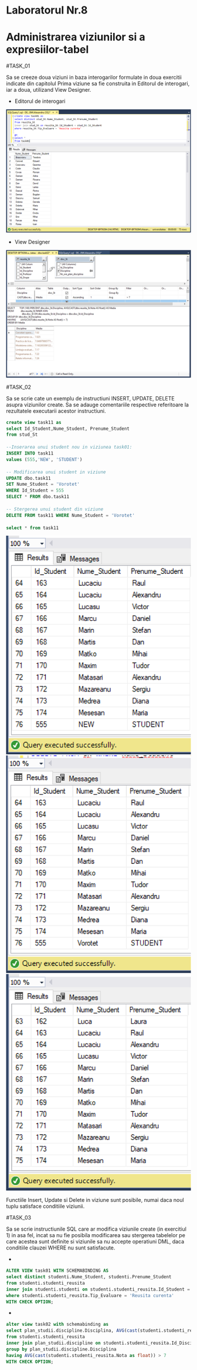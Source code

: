 # Laboratorul Nr.8
# Administrarea viziunilor si a expresiilor-tabel

#TASK_01

Sa se creeze doua viziuni in baza interogarilor formulate in doua exercitii indicate din capitolul Prima viziune sa fie construita in Editorul de interogari, iar a doua, utilizand View Designer.

* Editorul de interogari

![interogarea 1_1](Image1_1.PNG)

* View Designer

![interogarea 1_2](Image1_2.PNG)

#TASK_02

Sa se scrie cate un exemplu de instructiuni INSERT, UPDATE, DELETE asupra viziunilor create. Sa se adauge comentariile respective referitoare la rezultatele executarii acestor instructiuni.

```SQL
create view task11 as
select Id_Student,Nume_Student, Prenume_Student
from stud_St

--Inserarea unui student nou in viziunea task01:
INSERT INTO task11
values (555,'NEW', 'STUDENT')

-- Modificarea unui student in viziune
UPDATE dbo.task11
SET Nume_Student = 'Vorotet'
WHERE Id_Student = 555
SELECT * FROM dbo.task11

-- Stergerea unui student din viziune
DELETE FROM task11 WHERE Nume_Student = 'Vorotet'

select * from task11
```

![interogarea 2_1](Image2_1.PNG) ![interogarea 2_2](Image2_2.PNG) ![interogarea 2_3](Image2_3.PNG)

Functiile Insert, Update si Delete in viziune sunt posibile, numai daca noul tuplu satisface conditiile viziunii.

#TASK_03

Sa se scrie instructiunile SQL care ar modifica viziunile create (in exercitiul 1) in asa fel, incat sa nu fie posibila modificarea sau stergerea tabelelor pe care acestea sunt definite si viziunile sa nu accepte operatiuni DML, daca conditiile clauzei WHERE nu sunt satisfacute.

*
```SQL
ALTER VIEW task01 WITH SCHEMABINDING AS
select distinct studenti.Nume_Student, studenti.Prenume_Student
from studenti.studenti_reusita
inner join studenti.studenti on studenti.studenti_reusita.Id_Student = studenti.studenti.Id_Student
where studenti.studenti_reusita.Tip_Evaluare = 'Reusita curenta'
WITH CHECK OPTION;
```

*
```SQL
alter view task02 with schemabinding as
select plan_studii.discipline.Disciplina, AVG(cast(studenti.studenti_reusita.Nota as float)) as Media
from studenti.studenti_reusita
inner join plan_studii.discipline on studenti.studenti_reusita.Id_Disciplina = plan_studii.discipline.Id_Disciplina
group by plan_studii.discipline.Disciplina
having AVG(cast(studenti.studenti_reusita.Nota as float)) > 7
WITH CHECK OPTION;
```